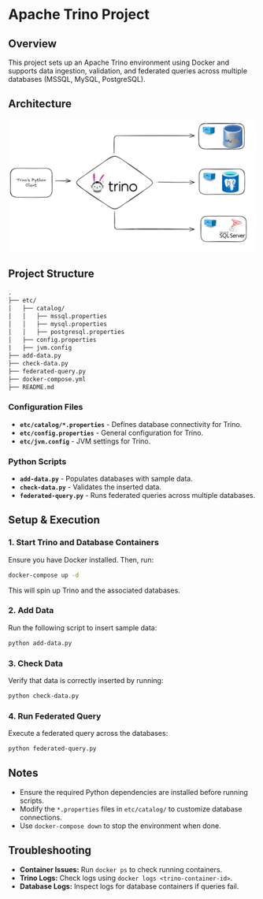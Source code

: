 # Apache Trino Project

## Overview
This project sets up an Apache Trino environment using Docker and supports data ingestion, validation, and federated queries across multiple databases (MSSQL, MySQL, PostgreSQL).

## Architecture

![Project Architecture](./trino%20project.png)

## Project Structure
```
.
├── etc/
│   ├── catalog/
│   │   ├── mssql.properties
│   │   ├── mysql.properties
│   │   ├── postgresql.properties
│   ├── config.properties
|   ├── jvm.config
├── add-data.py
├── check-data.py
├── federated-query.py
├── docker-compose.yml
├── README.md
```

### Configuration Files
- **`etc/catalog/*.properties`** - Defines database connectivity for Trino.
- **`etc/config.properties`** - General configuration for Trino.
- **`etc/jvm.config`** - JVM settings for Trino.

### Python Scripts
- **`add-data.py`** - Populates databases with sample data.
- **`check-data.py`** - Validates the inserted data.
- **`federated-query.py`** - Runs federated queries across multiple databases.

## Setup & Execution

### 1. Start Trino and Database Containers
Ensure you have Docker installed. Then, run:
```sh
docker-compose up -d
```
This will spin up Trino and the associated databases.

### 2. Add Data
Run the following script to insert sample data:
```sh
python add-data.py
```

### 3. Check Data
Verify that data is correctly inserted by running:
```sh
python check-data.py
```

### 4. Run Federated Query
Execute a federated query across the databases:
```sh
python federated-query.py
```

## Notes
- Ensure the required Python dependencies are installed before running scripts.
- Modify the `*.properties` files in `etc/catalog/` to customize database connections.
- Use `docker-compose down` to stop the environment when done.

## Troubleshooting
- **Container Issues:** Run `docker ps` to check running containers.
- **Trino Logs:** Check logs using `docker logs <trino-container-id>`.
- **Database Logs:** Inspect logs for database containers if queries fail.